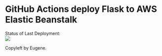 # GitHub Actions deploy Flask to AWS Elastic Beanstalk




Status of Last Deployment:<br>
<img src="https://github.com/Eugene45ua/MyFlask/workflows/CI-CD-Pipeline-to-AWS-ElasticBeanstalk2/badge.svg?branch=master"><br>


Copyleft by Eugene.
